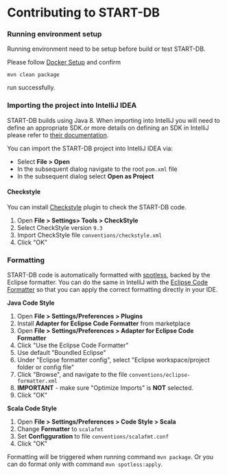# Contributing to START-DB

### Running environment setup

Running environment need to be setup before build or test START-DB.

Please follow [Docker Setup](docker/docker-compose.md) and confirm

```
mvn clean package
```

run successfully.

### Importing the project into IntelliJ IDEA

START-DB builds using Java 8. When importing into IntelliJ you will need
to define an appropriate SDK.or more details
on defining an SDK in IntelliJ please refer to [their documentation](https://www.jetbrains.com/help/idea/sdk.html#define-sdk).

You can import the START-DB project into IntelliJ IDEA via:

- Select **File > Open**
- In the subsequent dialog navigate to the root `pom.xml` file
- In the subsequent dialog select **Open as Project**

#### Checkstyle

You can install [Checkstyle] plugin to check the START-DB code.

1. Open **File > Settings> Tools > CheckStyle**
2. Select CheckStyle version `9.3`
3. Import CheckStyle file `conventions/checkstyle.xml`
4. Click "OK"

### Formatting

START-DB code is automatically formatted with [spotless], backed by the Eclipse formatter. You can do the same in IntelliJ with the [Eclipse Code Formatter] so that you can apply the correct formatting directly in
your IDE.

**Java Code Style**

1. Open **File > Settings/Preferences > Plugins**
2. Install **Adapter for Eclipse Code Formatter** from marketplace
3. Open **File > Settings/Preferences > Adapter for Eclipse Code Formatter**
4. Click "Use the Eclipse Code Formatter"
5. Use default "Boundled Eclipse"
6. Under "Eclipse formatter config", select "Eclipse workspace/project
   folder or config file"
7. Click "Browse", and navigate to the file `conventions/eclipse-formatter.xml`
8. **IMPORTANT** - make sure "Optimize Imports" is **NOT** selected.
9. Click "OK"

**Scala Code Style**

1. Open **File > Settings/Preferences > Code Style > Scala**
2. Change **Formatter** to `scalafmt`
3. Set **Configguration** to file `conventions/scalafmt.conf`
4. Click "OK"

Formatting will be triggered when running command `mvn package`. Or you can do format only with command `mvn spotless:apply`.

[checkstyle]: https://plugins.jetbrains.com/plugin/1065-checkstyle-idea
[spotless]: https://github.com/diffplug/spotless
[eclipse code formatter]: https://plugins.jetbrains.com/plugin/6546-eclipse-code-formatter
